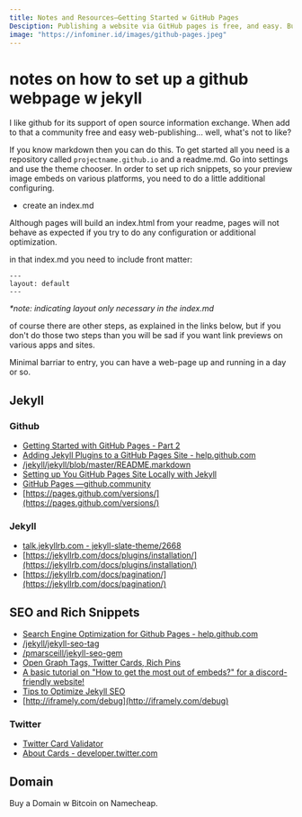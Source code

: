 ```yaml
---
title: Notes and Resources—Getting Started w GitHub Pages
Desciption: Publishing a website via GitHub pages is free, and easy. Buy a Domain w Bitcoin and Get Started Today.
image: "https://infominer.id/images/github-pages.jpeg"
---
```


# notes on how to set up a github webpage w jekyll

I like github for its support of open source information exchange. When add to that a community free and easy web-publishing... well, what's not to like?

If you know markdown then you can do this. To get started all you need is a repository called `projectname.github.io` and a readme.md. Go into settings and use the theme chooser. In order to set up rich snippets, so your preview image embeds on various platforms, you need to do a little additional configuring.

* create an index.md 

Although pages will build an index.html from your readme, pages will not behave as expected if you try to do any configuration or additional optimization.

in that index.md you need to include front matter:

`---`\
`layout: default`\
`---`

*\*note: indicating layout only necessary in the index.md*

of course there are other steps, as explained in the links below, but if you don't do those two steps than you will be sad if you want link previews on various apps and sites.

Minimal barriar to entry, you can have a web-page up and running in a day or so.

## Jekyll

### Github 

* [Getting Started with GitHub Pages - Part 2](https://github.community/t5/Support-Protips/Getting-started-with-GitHub-Pages-Part-2-Using-an-official/ba-p/2030)
* [Adding Jekyll Plugins to a GitHub Pages Site - help.github.com](https://help.github.com/en/articles/adding-jekyll-plugins-to-a-github-pages-site)
* [/jekyll/jekyll/blob/master/README.markdown](https://github.com/jekyll/jekyll/blob/master/README.markdown)
* [Setting up You GitHub Pages Site Locally with Jekyll](https://help.github.com/en/articles/setting-up-your-github-pages-site-locally-with-jekyll)
* [GitHub Pages —github.community](https://github.community/t5/GitHub-Pages/bd-p/pages)
* [https://pages.github.com/versions/](https://pages.github.com/versions/)

### Jekyll 

* [talk.jekyllrb.com - jekyll-slate-theme/2668](http://talk.jekyllrb.com/t/jekyll-slate-theme/2668)
* [https://jekyllrb.com/docs/plugins/installation/](https://jekyllrb.com/docs/plugins/installation/)
* [https://jekyllrb.com/docs/pagination/](https://jekyllrb.com/docs/pagination/)

## SEO and Rich Snippets

* [Search Engine Optimization for Github Pages - help.github.com](https://help.github.com/en/articles/search-engine-optimization-for-github-pages)
* [/jekyll/jekyll-seo-tag](https://github.com/jekyll/jekyll-seo-tag)
* [/pmarsceill/jekyll-seo-gem](https://github.com/pmarsceill/jekyll-seo-gem)
* [Open Graph Tags, Twitter Cards, Rich Pins](https://warfareplugins.com/open-graph-tags-twitter-cards-rich-pins/)
* [A basic tutorial on "How to get the most out of embeds?" for a discord-friendly website!](https://www.reddit.com/r/discordapp/comments/82p8i6/a_basic_tutorial_on_how_to_get_the_most_out_of/)
* [Tips to Optimize Jekyll SEO](https://blog.webjeda.com/optimize-jekyll-seo/)
* [http://iframely.com/debug](http://iframely.com/debug)

### Twitter

* [Twitter Card Validator](https://cards-dev.twitter.com/validator)
* [About Cards - developer.twitter.com](https://developer.twitter.com/en/docs/tweets/optimize-with-cards/overview/abouts-cards)

## Domain

Buy a Domain w Bitcoin on Namecheap.